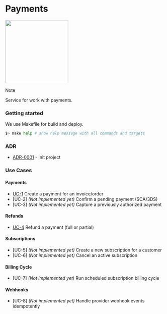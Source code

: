 # Payments

<img width='200' height='200' src="./docs/public/logo.svg">

> [!NOTE]
> Service for work with payments.

### Getting started

We use Makefile for build and deploy.

```bash
$> make help # show help message with all commands and targets
```

### ADR

- [ADR-0001](./docs/ADR/decisions/0001-init.md) - Init project

### Use Cases

#### Payments

- [UC-1](./internal/application/payments/usecase/create/README.md) Create a payment for an invoice/order
- [UC-2] _(Not implemented yet)_ Confirm a pending payment (SCA/3DS)
- [UC-3] _(Not implemented yet)_ Capture a previously authorized payment

#### Refunds

- [UC-4](./internal/application/payments/usecase/refund/README.md) Refund a payment (full or partial)

#### Subscriptions

- [UC-5] _(Not implemented yet)_ Create a new subscription for a customer
- [UC-6] _(Not implemented yet)_ Cancel an active subscription

#### Billing Cycle

- [UC-7] _(Not implemented yet)_ Run scheduled subscription billing cycle

#### Webhooks

- [UC-8] _(Not implemented yet)_ Handle provider webhook events idempotently
